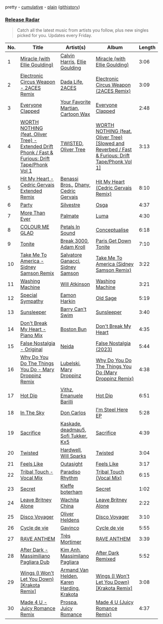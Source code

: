 pretty - [cumulative](/playlists/cumulative/Release%20Radar.md) - [plain](/playlists/plain/37i9dQZEVXbsudmxBFKW7G) ([githistory](https://github.githistory.xyz/vitokorn/spotify-playlist-archive/blob/master/playlists/plain/37i9dQZEVXbsudmxBFKW7G))

### [Release Radar](https://open.spotify.com/playlist/37i9dQZEVXbsudmxBFKW7G)

> Catch all the latest music from artists you follow, plus new singles picked for you. Updates every Friday.

| No. | Title | Artist(s) | Album | Length |
|---|---|---|---|---|
| 1 | [Miracle (with Ellie Goulding)](https://open.spotify.com/track/5eTaQYBE1yrActixMAeLcZ) | [Calvin Harris](https://open.spotify.com/artist/7CajNmpbOovFoOoasH2HaY), [Ellie Goulding](https://open.spotify.com/artist/0X2BH1fck6amBIoJhDVmmJ) | [Miracle (with Ellie Goulding)](https://open.spotify.com/album/22UyygZceCIfoE0RhENgKx) | 3:06 |
| 2 | [Electronic Circus Weapon - 2ACES Remix](https://open.spotify.com/track/51rDoCrL3wRgC9YiCW961E) | [Dada Life](https://open.spotify.com/artist/00sAT5YX8W3xNd1EuqyHw9), [2ACES](https://open.spotify.com/artist/5dHy2mDWei8fmwzE3fsrC3) | [Electronic Circus Weapon (2ACES Remix)](https://open.spotify.com/album/4ylSbDzuEaQxFpHERFyI2w) | 3:09 |
| 3 | [Everyone Clapped](https://open.spotify.com/track/2gCQuUOvzJ8w250U9svxy1) | [Your Favorite Martian](https://open.spotify.com/artist/4J6UXkUpIArZbKXhh0cOC2), [Cartoon Wax](https://open.spotify.com/artist/039YFqBCsbTSmwj2o84Ogz) | [Everyone Clapped](https://open.spotify.com/album/1CrfNEPX0ztOoLcIv8OrMg) | 2:48 |
| 4 | [WORTH NOTHING (feat. Oliver Tree) - Extended Drift Phonk / Fast & Furious: Drift Tape/Phonk Vol 1](https://open.spotify.com/track/4IwpTMu6NnAzS3yscsESu5) | [TWISTED](https://open.spotify.com/artist/1rPf3UFQ9PzH7MafzfHTnG), [Oliver Tree](https://open.spotify.com/artist/6TLwD7HPWuiOzvXEa3oCNe) | [WORTH NOTHING (feat. Oliver Tree) [Slowed and Reverbed / Fast & Furious: Drift Tape/Phonk Vol 1]](https://open.spotify.com/album/7ulsmQx1aceuzVonokMz4q) | 3:13 |
| 5 | [Hit My Heart - Cedric Gervais Extended Remix](https://open.spotify.com/track/3DgL4NsTJSrvqzNI8yL2tt) | [Benassi Bros.](https://open.spotify.com/artist/0yrjYlutW9HgmJlnX479Mx), [Dhany](https://open.spotify.com/artist/7HiP69UJp8p2pKxnRaPqYF), [Cedric Gervais](https://open.spotify.com/artist/2rNzyKAYC5KYfb6g2P7wL6) | [Hit My Heart (Cedric Gervais Remix)](https://open.spotify.com/album/1Jq8ZTGaJ9l3tgeoxVWvVG) | 8:10 |
| 6 | [Party](https://open.spotify.com/track/6RYnXLmV9D5iMayEV39tdn) | [Silvestre](https://open.spotify.com/artist/7hsJxdonMPUYzuhbYDJQgm) | [Osga](https://open.spotify.com/album/3cibOZqp0iS1kioqtxzk2C) | 4:37 |
| 7 | [More Than Ever](https://open.spotify.com/track/5pxsfz17Y29rFH1SrGHNdh) | [Palmate](https://open.spotify.com/artist/02mNGa8lfssm5rnhwZhVNw) | [Luma](https://open.spotify.com/album/3t0d0TaL2KoGpR9SbbnUyK) | 4:30 |
| 8 | [COLOUR ME GLAD](https://open.spotify.com/track/6Ed5ZB6N6VDTOu46bMHvup) | [Petals In Sound](https://open.spotify.com/artist/6uGr8XwjTRojCmWuHhOgxa) | [Conceptualise](https://open.spotify.com/album/2yRPWXC7Rjf5GQOehIGLMI) | 6:18 |
| 9 | [Tonite](https://open.spotify.com/track/0UREs0GbF4uGKSrUM074UN) | [Break 3000](https://open.spotify.com/artist/5TIQ1Wvy4Zel8Hc82iJ0vt), [Adam Kroll](https://open.spotify.com/artist/2WCv0EUrp5o0kRbnmymQOE) | [Paris Get Down Tonite](https://open.spotify.com/album/58dUQiDqJBo2o2JZb8fVPu) | 7:10 |
| 10 | [Take Me To America - Sidney Samson Remix](https://open.spotify.com/track/6mN30VHFDxi2jjWjBThmgB) | [Salvatore Ganacci](https://open.spotify.com/artist/5PdkRVDASsw6P7QoqRpz0F), [Sidney Samson](https://open.spotify.com/artist/3XonXgjEAAXVl0WKLF1Z4g) | [Take Me To America (Sidney Samson Remix)](https://open.spotify.com/album/2vW9LiUNLQX6kAWCJMnYE8) | 3:22 |
| 11 | [Washing Machine](https://open.spotify.com/track/1zQuhIGZ9NRgeVKrAEEidI) | [Will Atkinson](https://open.spotify.com/artist/5FXLHhKgStv36wfwXMhTWt) | [Washing Machine](https://open.spotify.com/album/521QKaDg3rcfDTczics6GO) | 3:21 |
| 12 | [Special Sympathy](https://open.spotify.com/track/7nv2NKWWgJWrXzzWuRsIH7) | [Eamon Harkin](https://open.spotify.com/artist/2Vjxc2icvsiPPgzPz9nQQC) | [Old Sage](https://open.spotify.com/album/262fxzmK3jyONoXmICP9Sx) | 5:19 |
| 13 | [Sunsleeper](https://open.spotify.com/track/7yWd93ZTbCuhaH2QCsTHKc) | [Barry Can't Swim](https://open.spotify.com/artist/0vTVU0KH0CVzijsoKGsTPl) | [Sunsleeper](https://open.spotify.com/album/0ek3Sau5tGwOmwQFAzrx1M) | 3:40 |
| 14 | [Don't Break My Heart - Piano Mix](https://open.spotify.com/track/2LLA5P8GYdPK3D4rtZSMZ2) | [Boston Bun](https://open.spotify.com/artist/1Na1sVrGWKwAigaW7a6hi5) | [Don't Break My Heart](https://open.spotify.com/album/00aSM0hWFLEe2wFZ3LiPxn) | 4:35 |
| 15 | [False Nostalgia - Original](https://open.spotify.com/track/2Oovx6wjetyzRZy9aqy8b4) | [Neida](https://open.spotify.com/artist/6B19mPGcc9M5LmRwJLVhys) | [False Nostalgia (2023)](https://open.spotify.com/album/0w6Ou9O6mDqPlKtHbLkEys) | 5:44 |
| 16 | [Why Do You Do The Things You Do - Mary Droppinz Remix](https://open.spotify.com/track/3kuLKaZgepFWFFEfJDJxt6) | [Lubelski](https://open.spotify.com/artist/7EPi1KiQMnSB6cxmuGcEnS), [Mary Droppinz](https://open.spotify.com/artist/4tPVnr7VB15UA9TRsie3cS) | [Why Do You Do The Things You Do (Mary Droppinz Remix)](https://open.spotify.com/album/5vKhAe8ka2J8z6MykFeje2) | 4:38 |
| 17 | [Hot Dip](https://open.spotify.com/track/6awqStWweZN7E0bX9tc40q) | [Vithz](https://open.spotify.com/artist/6i0J4bd0TRdI1DIJaC8LSb), [Emanuele Barilli](https://open.spotify.com/artist/5jZhBYILYDV0zXhTzpuWjg) | [Hot Dip](https://open.spotify.com/album/7ylfItcPZGAiZVK5YwCw0d) | 6:51 |
| 18 | [In The Sky](https://open.spotify.com/track/4uth6zmXQccQAIrEpDmr8h) | [Don Carlos](https://open.spotify.com/artist/5WF9UkgNk1JGU2C76UayUq) | [I'm Steel Here EP](https://open.spotify.com/album/5JNzavzltFPAXFuK1a51ZT) | 5:28 |
| 19 | [Sacrifice](https://open.spotify.com/track/76YXmewvHFse7tBeOTtSx3) | [Kaskade](https://open.spotify.com/artist/6TQj5BFPooTa08A7pk8AQ1), [deadmau5](https://open.spotify.com/artist/2CIMQHirSU0MQqyYHq0eOx), [Sofi Tukker](https://open.spotify.com/artist/586uxXMyD5ObPuzjtrzO1Q), [Kx5](https://open.spotify.com/artist/2avRYQUWQpIkzJOEkf0MdY) | [Sacrifice](https://open.spotify.com/album/4D3QP0SVFo1iRWWACAhmQi) | 4:39 |
| 20 | [Twisted](https://open.spotify.com/track/2hVKyTO50HPKfVmFas7Fcm) | [Hardwell](https://open.spotify.com/artist/6BrvowZBreEkXzJQMpL174), [Will Sparks](https://open.spotify.com/artist/1u7OVFmWah4wQhOPIbUb8U) | [Twisted](https://open.spotify.com/album/41n9tQvEH5vhv5ZcG7ckQp) | 3:04 |
| 21 | [Feels Like](https://open.spotify.com/track/2traRtOm6NdS2E5n6T3u9b) | [Outasight](https://open.spotify.com/artist/1zuG3w1Zgeou53fb3Vu3bO) | [Feels Like](https://open.spotify.com/album/7AEnd4u2VyVNc1HssQtfJD) | 3:17 |
| 22 | [Tribal Touch - Vocal Mix](https://open.spotify.com/track/4ZgLeg29oP3RTHIxXseTdf) | [Paradiso Rhythm](https://open.spotify.com/artist/5WHlD00zF0Dv2nR1CN24qI) | [Tribal Touch (Vocal Mix)](https://open.spotify.com/album/7He0S7WLrZjONL0H4H6klj) | 6:15 |
| 23 | [Secret](https://open.spotify.com/track/1nt2QUq6PesSi1IPkxec3l) | [Kleffe boterham](https://open.spotify.com/artist/60Cb23EWzxDUl2c08kygUQ) | [Secret](https://open.spotify.com/album/2dpPF2QcCUNJmxg2bqwHzv) | 1:02 |
| 24 | [Leave Britney Alone](https://open.spotify.com/track/2HejKPPyNU64A14qgvMZWa) | [Wachita China](https://open.spotify.com/artist/6l15C7bY0XMeUX0oHlm1W1) | [Leave Britney Alone](https://open.spotify.com/album/4Gk8tbRjpdaeLJYFVFgcuF) | 2:22 |
| 25 | [Disco Voyager](https://open.spotify.com/track/2L4THbkubfdMU7x1xGnvZM) | [Oliver Heldens](https://open.spotify.com/artist/5nki7yRhxgM509M5ADlN1p) | [Disco Voyager](https://open.spotify.com/album/6KMUEMw2nWTayCFWhjeNT7) | 3:10 |
| 26 | [Cycle de vie](https://open.spotify.com/track/2QgRTpSNhA3xcFreRXCLPp) | [Gavinco](https://open.spotify.com/artist/7dUeQwfHuOEQGH5PbksGf6) | [Cycle de vie](https://open.spotify.com/album/5m5QE0mWiNAhStMFt2Qd12) | 5:55 |
| 27 | [RAVE ANTHEM](https://open.spotify.com/track/6QzYkWAAQwSAlFlJqsFa2P) | [Très Mortimer](https://open.spotify.com/artist/3zGzbXr9Q8zS9xictKAnt7) | [RAVE ANTHEM](https://open.spotify.com/album/2yYmqvyk7V0i06uPpfCKg6) | 3:39 |
| 28 | [After Dark - Massimiliano Pagliara Dub](https://open.spotify.com/track/3KcXEDxELWgQ1ll5jL4Hlf) | [Kim Anh](https://open.spotify.com/artist/3CbmT7nMALRWJrYYyKLz6z), [Massimilano Pagliara](https://open.spotify.com/artist/0Q2uY4xT4bhGmdesJLfH1t) | [After Dark Remixed](https://open.spotify.com/album/59F9XfPJbHWcecc4jc53rw) | 5:52 |
| 29 | [Wings (I Won't Let You Down) [Krakota Remix]](https://open.spotify.com/track/4xWzZiZk6NWAO62h5sMm0N) | [Armand Van Helden](https://open.spotify.com/artist/3cQA9WH8liZfeja1DxcDYE), [Karen Harding](https://open.spotify.com/artist/1QOHbhVRpDoNtRkz79si6b), [Krakota](https://open.spotify.com/artist/6NkoAm5Dd1wguz0ATgZKlF) | [Wings (I Won't Let You Down) [Krakota Remix]](https://open.spotify.com/album/5S1Rj8FfRkLzG7EJO8UGEB) | 3:08 |
| 30 | [Made 4 U - Juicy Romance Remix](https://open.spotify.com/track/653FlArHRCUQ53tVENefRO) | [Prospa](https://open.spotify.com/artist/6HabM2PUM519iIxervGWSb), [Juicy Romance](https://open.spotify.com/artist/55RZaB7LJnx3sXeyVJXB2e) | [Made 4 U (Juicy Romance Remix)](https://open.spotify.com/album/1WFzv16AVzBdU5Yn6UGLEM) | 4:37 |